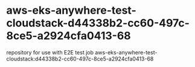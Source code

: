 # aws-eks-anywhere-test-cloudstack-d44338b2-cc60-497c-8ce5-a2924cfa0413-68
repository for use with E2E test job aws-eks-anywhere-test-cloudstack:d44338b2-cc60-497c-8ce5-a2924cfa0413-68

